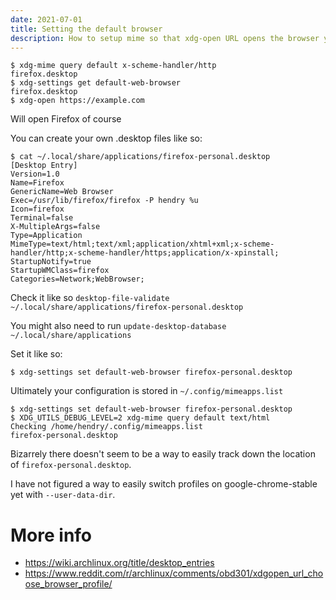 ```yaml
---
date: 2021-07-01
title: Setting the default browser
description: How to setup mime so that xdg-open URL opens the browser you want
---
```


	$ xdg-mime query default x-scheme-handler/http
	firefox.desktop
	$ xdg-settings get default-web-browser
	firefox.desktop
	$ xdg-open https://example.com

Will open Firefox of course

You can create your own .desktop files like so:

	$ cat ~/.local/share/applications/firefox-personal.desktop
	[Desktop Entry]
	Version=1.0
	Name=Firefox
	GenericName=Web Browser
	Exec=/usr/lib/firefox/firefox -P hendry %u
	Icon=firefox
	Terminal=false
	X-MultipleArgs=false
	Type=Application
	MimeType=text/html;text/xml;application/xhtml+xml;x-scheme-handler/http;x-scheme-handler/https;application/x-xpinstall;
	StartupNotify=true
	StartupWMClass=firefox
	Categories=Network;WebBrowser;

Check it like so `desktop-file-validate ~/.local/share/applications/firefox-personal.desktop`

You might also need to run `update-desktop-database ~/.local/share/applications`

Set it like so:

	$ xdg-settings set default-web-browser firefox-personal.desktop

Ultimately your configuration is stored in `~/.config/mimeapps.list`

	$ xdg-settings set default-web-browser firefox-personal.desktop
	$ XDG_UTILS_DEBUG_LEVEL=2 xdg-mime query default text/html
	Checking /home/hendry/.config/mimeapps.list
	firefox-personal.desktop

Bizarrely there doesn't seem to be a way to easily track down the location of `firefox-personal.desktop`.

I have not figured a way to easily switch profiles on google-chrome-stable yet with `--user-data-dir`.

# More info

* https://wiki.archlinux.org/title/desktop_entries
* https://www.reddit.com/r/archlinux/comments/obd301/xdgopen_url_choose_browser_profile/
